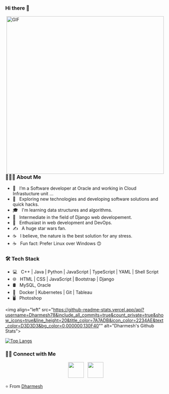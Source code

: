 ### Hi there 👋

<!--
**Dharmesh78/Dharmesh78** is a ✨ _special_ ✨ repository because its `README.md` (this file) appears on your GitHub profile.-->

<img align="right" alt="GIF" src="https://miro.medium.com/max/1600/0*3N994lFVAwmVTsYJ.gif" width="500"/>

<h3> 👨🏻‍💻 About Me </h3>

- 🔭 &nbsp; I’m a Software developer at Oracle and working in Cloud Infrastucture unit ...
- 🤔 &nbsp; Exploring new technologies and developing software solutions and quick hacks.
- 🎓 &nbsp; I'm learning data structures and algorithms.
- 💼 &nbsp; Intermediate in the field of Django web developement.
- 🌱 &nbsp; Enthusiast in web development and DevOps.
- ✍️ &nbsp;  A huge star wars fan.
- ☕ &nbsp;  I believe, the nature is the best solution for any stress. 
- ☕ &nbsp;  Fun fact: Prefer Linux over Windows 🙃

<h3>🛠 Tech Stack</h3>

- 💻 &nbsp;  C++ |  Java  | Python | JavaScript | TypeScript | YAML | Shell Script
- 🌐 &nbsp;  HTML | CSS | JavaScript | Bootstrap | Django
- 🛢 &nbsp;  MySQL, Oracle 
- 🔧 &nbsp;  Docker | Kubernetes | Git | Tableau
- 🖥 &nbsp;  Photoshop 

<img align="left" src="https://github-readme-stats.vercel.app/api?username=Dharmesh78&include_all_commits=true&count_private=true&show_icons=true&line_height=20&title_color=7A7ADB&icon_color=2234AE&text_color=D3D3D3&bg_color=0,000000,130F40"" alt="Dharmesh's Github Stats">

[![Top Langs](https://github-readme-stats.vercel.app/api/top-langs/?username=Dharmesh78&layout=compact&text_color=daf7dc&bg_color=151515)](https://github.com/Dharmesh78/github-readme-stats)


<h3> 🤝🏻 Connect with Me </h3>

<p align="center"> 
&nbsp; <a href="https://www.linkedin.com/in/dharmesh-singh-2145a1129/" target="_blank" rel="noopener noreferrer"><img src="https://img.icons8.com/plasticine/100/000000/linkedin.png" width="50" /></a>
&nbsp; <a href="mailto:dharmeshsinghpaliwal.7@gmail.com" target="_blank" rel="noopener noreferrer"><img src="https://img.icons8.com/plasticine/100/000000/gmail.png"  width="50" /></a>
</p>

⭐️ From [Dharmesh](https://github.com/Dharmesh78)

